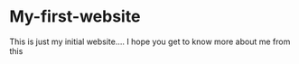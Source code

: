 # My-first-website
This is just my initial website....
I hope you get to know more about me from this
